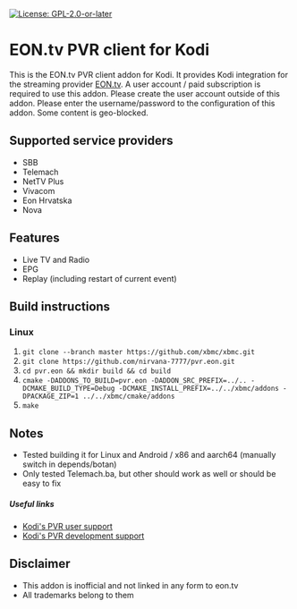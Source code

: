 [![License: GPL-2.0-or-later](https://img.shields.io/badge/License-GPL%20v2+-blue.svg)](LICENSE.md)

# EON.tv PVR client for Kodi
This is the EON.tv PVR client addon for Kodi. It provides Kodi integration for the streaming provider [EON.tv](https://eon.tv). A user account / paid subscription is required to use this addon. Please create the user account outside of this addon. Please enter the username/password to the configuration of this addon. Some content is geo-blocked.

## Supported service providers

- SBB
- Telemach
- NetTV Plus
- Vivacom
- Eon Hrvatska
- Nova

## Features
- Live TV and Radio
- EPG
- Replay (including restart of current event)

## Build instructions

### Linux

1. `git clone --branch master https://github.com/xbmc/xbmc.git`
2. `git clone https://github.com/nirvana-7777/pvr.eon.git`
3. `cd pvr.eon && mkdir build && cd build`
4. `cmake -DADDONS_TO_BUILD=pvr.eon -DADDON_SRC_PREFIX=../.. -DCMAKE_BUILD_TYPE=Debug -DCMAKE_INSTALL_PREFIX=../../xbmc/addons -DPACKAGE_ZIP=1 ../../xbmc/cmake/addons`
5. `make`

## Notes

- Tested building it for Linux and Android / x86 and aarch64 (manually switch in depends/botan)
- Only tested Telemach.ba, but other should work as well or should be easy to fix

##### Useful links

* [Kodi's PVR user support](https://forum.kodi.tv/forumdisplay.php?fid=167)
* [Kodi's PVR development support](https://forum.kodi.tv/forumdisplay.php?fid=136)

## Disclaimer

- This addon is inofficial and not linked in any form to eon.tv
- All trademarks belong to them
